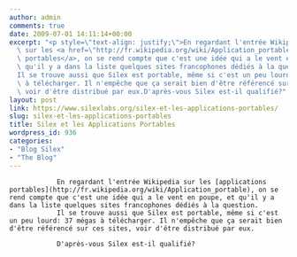 ```yaml
---
author: admin
comments: true
date: 2009-07-01 14:11:14+00:00
excerpt: "<p style=\"text-align: justify;\">En regardant l'entrée Wikipedia\
  \ sur les <a href=\"http://fr.wikipedia.org/wiki/Application_portable\">applications\
  \ portables</a>, on se rend compte que c'est une idée qui a le vent en poupe, et\
  \ qu'il y a dans la liste quelques sites francophones dédiés à la question.\
  Il se trouve aussi que Silex est portable, même si c'est un peu lourd: 37 mégas\
  \ à télécharger. Il n'empêche que ça serait bien d'être référencé sur ces sites,\
  \ voir d'être distribué par eux.D'après-vous Silex est-il qualifié?"
layout: post
link: https://www.silexlabs.org/silex-et-les-applications-portables/
slug: silex-et-les-applications-portables
title: Silex et les Applications Portables
wordpress_id: 936
categories:
- "Blog Silex"
- "The Blog"
---
```



				En regardant l'entrée Wikipedia sur les [applications portables](http://fr.wikipedia.org/wiki/Application_portable), on se rend compte que c'est une idée qui a le vent en poupe, et qu'il y a dans la liste quelques sites francophones dédiés à la question.
				Il se trouve aussi que Silex est portable, même si c'est un peu lourd: 37 mégas à télécharger. Il n'empêche que ça serait bien d'être référencé sur ces sites, voir d'être distribué par eux.

				D'après-vous Silex est-il qualifié?
